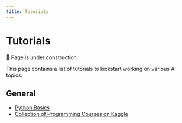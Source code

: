 ```yaml
---
title: Tutorials
---
```


# Tutorials

:construction: Page is under construction.

This page contains a list of tutorials to kickstart working on various AI topics.

## General

- [Python Basics]
- [Collection of Programming Courses on Kaggle]


<!-- External Links -->
[Python Basics]: https://www.programiz.com/python-programming
[Collection of Programming Courses on Kaggle]: https://www.kaggle.com/learn



